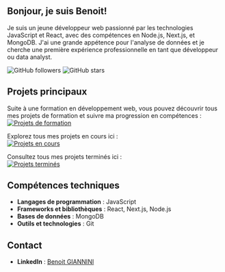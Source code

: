 ## Bonjour, je suis Benoit!

Je suis un jeune développeur web passionné par les technologies JavaScript et React, avec des compétences en Node.js, Next.js, et MongoDB. J'ai une grande appétence pour l'analyse de données et je cherche une première expérience professionnelle en tant que développeur ou data analyst.

![GitHub followers](https://img.shields.io/github/followers/Faooel?label=Follow&style=social) ![GitHub stars](https://img.shields.io/github/stars/Faooel?style=social)

## Projets principaux

Suite à une formation en développement web, vous pouvez découvrir tous mes projets de formation et suivre ma progression en compétences : <br>
[![Projets de formation](https://img.shields.io/badge/Projets%20de%20formation-Voir%20les%20projets-brightgreen?style=for-the-badge&logo=github)](https://github.com/stars/Faooel/lists/capsule)

Explorez tous mes projets en cours ici :<br>
[![Projets en cours](https://img.shields.io/badge/Projets%20en%20cours-Voir%20les%20projets-blue?style=for-the-badge&logo=github)](https://github.com/stars/Faooel/lists/en-cours)

Consultez tous mes projets terminés ici :<br>
[![Projets terminés](https://img.shields.io/badge/Projets%20termin%C3%A9s-Explorez%20tous%20mes%20projets%20termin%C3%A9s-success?style=for-the-badge&logo=github)](https://github.com/stars/Faooel/lists/x)

## Compétences techniques

- **Langages de programmation** : JavaScript
- **Frameworks et bibliothèques** : React, Next.js, Node.js
- **Bases de données** : MongoDB
- **Outils et technologies** : Git

## Contact

- **LinkedIn** : [Benoit GIANNINI](https://www.linkedin.com/in/jeandupont)
